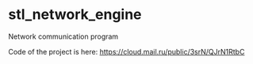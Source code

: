 # stl_network_engine
Network communication program

Code of the project is here: https://cloud.mail.ru/public/3srN/QJrN1RtbC
